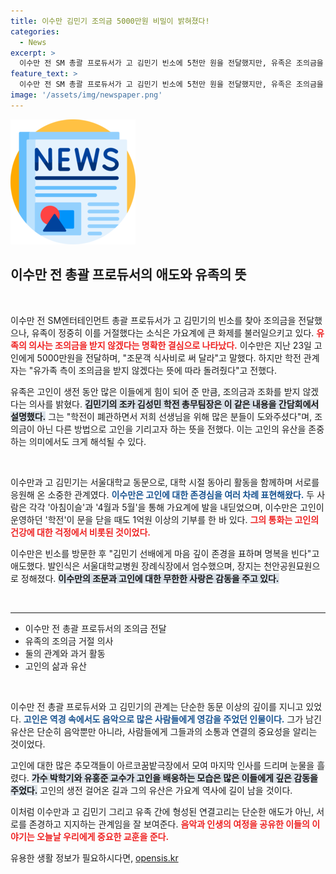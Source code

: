 ```yaml
---
title: 이수만 김민기 조의금 5000만원 비밀이 밝혀졌다!
categories:
  - News
excerpt: >
  이수만 전 SM 총괄 프로듀서가 고 김민기 빈소에 5천만 원을 전달했지만, 유족은 조의금을 정중히 거절했다. 유족은 고인의 뜻에 따라 조의금과 조화를 받지 않겠다고 밝혔고, 빈소에서는 감동적인 애도의 순간이 이어졌다.
feature_text: >
  이수만 전 SM 총괄 프로듀서가 고 김민기 빈소에 5천만 원을 전달했지만, 유족은 조의금을 정중히 거절했다. 유족은 고인의 뜻에 따라 조의금과 조화를 받지 않겠다고 밝혔고, 빈소에서는 감동적인 애도의 순간이 이어졌다.
image: '/assets/img/newspaper.png'
---
```


<p><img src="/assets/img/newspaper.png" alt="kimp 속보" /></p>

<h2 data-ke-size="size26">이수만 전 총괄 프로듀서의 애도와 유족의 뜻</h2>

<p data-ke-size="size16">&nbsp;</p>

<p>이수만 전 SM엔터테인먼트 총괄 프로듀서가 고 김민기의 빈소를 찾아 조의금을 전달했으나, 유족이 정중히 이를 거절했다는 소식은 가요계에 큰 화제를 불러일으키고 있다. <b><span style="color: #ee2323;">유족의 의사는 조의금을 받지 않겠다는 명확한 결심으로 나타났다.</span></b> 이수만은 지난 23일 고인에게 5000만원을 전달하며, "조문객 식사비로 써 달라"고 말했다. 하지만 학전 관계자는 "유가족 측이 조의금을 받지 않겠다는 뜻에 따라 돌려줬다"고 전했다.</p>

<p>유족은 고인이 생전 동안 많은 이들에게 힘이 되어 준 만큼, 조의금과 조화를 받지 않겠다는 의사를 밝혔다. <b><span style="background-color: #21538527;">김민기의 조카 김성민 학전 총무팀장은 이 같은 내용을 간담회에서 설명했다.</span></b> 그는 "학전이 폐관하면서 저희 선생님을 위해 많은 분들이 도와주셨다"며, 조의금이 아닌 다른 방법으로 고인을 기리고자 하는 뜻을 전했다. 이는 고인의 유산을 존중하는 의미에서도 크게 해석될 수 있다.</p>

<p data-ke-size="size16">&nbsp;</p>

<p>이수만과 고 김민기는 서울대학교 동문으로, 대학 시절 동아리 활동을 함께하며 서로를 응원해 온 소중한 관계였다. <b><span style="color: #1a5490;">이수만은 고인에 대한 존경심을 여러 차례 표현해왔다.</span></b> 두 사람은 각각 '아침이슬'과 '4월과 5월'을 통해 가요계에 발을 내딛었으며, 이수만은 고인이 운영하던 '학전'이 문을 닫을 때도 1억원 이상의 기부를 한 바 있다. <b><span style="color: #ee2323;">그의 통화는 고인의 건강에 대한 걱정에서 비롯된 것이었다.</span></b></p>

<p>이수만은 빈소를 방문한 후 "김민기 선배에게 마음 깊이 존경을 표하며 명복을 빈다"고 애도했다. 발인식은 서울대학교병원 장례식장에서 엄수했으며, 장지는 천안공원묘원으로 정해졌다. <b><span style="background-color: #21538527;">이수만의 조문과 고인에 대한 무한한 사랑은 감동을 주고 있다.</span></b></p>

<p data-ke-size="size16">&nbsp;</p>

<hr>

<ul>
<li>이수만 전 총괄 프로듀서의 조의금 전달</li>
<li>유족의 조의금 거절 의사</li>
<li>둘의 관계와 과거 활동</li>
<li>고인의 삶과 유산</li>
</ul>

<p data-ke-size="size16">&nbsp;</p>

<p>이수만 전 총괄 프로듀서와 고 김민기의 관계는 단순한 동문 이상의 깊이를 지니고 있었다. <b><span style="color: #1a5490;">고인은 역경 속에서도 음악으로 많은 사람들에게 영감을 주었던 인물이다.</span></b> 그가 남긴 유산은 단순히 음악뿐만 아니라, 사람들에게 그들과의 소통과 연결의 중요성을 알리는 것이었다.</p>

<p>고인에 대한 많은 추모객들이 아르코꿈밭극장에서 모여 마지막 인사를 드리며 눈물을 흘렸다. <b><span style="background-color: #21538527;">가수 박학기와 유홍준 교수가 고인을 배웅하는 모습은 많은 이들에게 깊은 감동을 주었다.</span></b> 고인의 생전 걸어온 길과 그의 유산은 가요계 역사에 길이 남을 것이다. </p>

<p>이처럼 이수만과 고 김민기 그리고 유족 간에 형성된 연결고리는 단순한 애도가 아닌, 서로를 존경하고 지지하는 관계임을 잘 보여준다. <b><span style="color: #ee2323;">음악과 인생의 여정을 공유한 이들의 이야기는 오늘날 우리에게 중요한 교훈을 준다.</span></b></p>
유용한 생활 정보가 필요하시다면, <a href="https://opensis.kr" rel="dofollow">opensis.kr</a>


